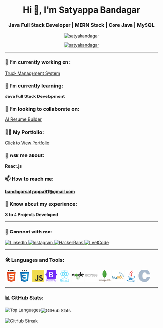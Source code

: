 <h1 align="center">Hi 👋, I'm Satyappa Bandagar</h1>
<h3 align="center">Java Full Stack Developer | MERN Stack | Core Java | MySQL</h3>

<p align="center">
  <img src="https://komarev.com/ghpvc/?username=satyabandagar&label=Profile%20views&color=0e75b6&style=flat" alt="satyabandagar" />
</p>

<p align="center">
  <a href="https://github.com/ryo-ma/github-profile-trophy">
    <img src="https://github-profile-trophy.vercel.app/?username=satyabandagar&theme=onestar&margin-w=15&margin-h=15" alt="satyabandagar" />
  </a>
</p>

---

### 🔭 I’m currently working on:
[Truck Management System](https://github.com/satyabandagar/truck-track)

### 🌱 I’m currently learning:
**Java Full Stack Development**

### 👯 I’m looking to collaborate on:
[AI Resume Builder](https://github.com/satyabandagar/Ai-resume-biulder)

### 👨‍💻 My Portfolio:
[Click to View Portfolio](https://68862ce76d69ea594cece5f5--satyabandagarportfolio.netlify.app/)

### 💬 Ask me about:
**React.js**

### 📫 How to reach me:
**bandagarsatyappa91@gmail.com**

### 📄 Know about my experience:
**3 to 4 Projects Developed**

---

### 📲 Connect with me:

<p align="left">
  <a href="https://linkedin.com/in/satyappa bandagar" target="blank">
    <img src="https://raw.githubusercontent.com/rahuldkjain/github-profile-readme-generator/master/src/images/icons/Social/linked-in-alt.svg" alt="LinkedIn" width="40" />
  </a>
  <a href="https://instagram.com/__satya_143______/" target="blank">
    <img src="https://raw.githubusercontent.com/rahuldkjain/github-profile-readme-generator/master/src/images/icons/Social/instagram.svg" alt="Instagram" width="40" />
  </a>
  <a href="https://www.hackerrank.com/bandagarsatyapp1" target="blank">
    <img src="https://raw.githubusercontent.com/rahuldkjain/github-profile-readme-generator/master/src/images/icons/Social/hackerrank.svg" alt="HackerRank" width="40" />
  </a>
  <a href="https://www.leetcode.com/satyahacker" target="blank">
    <img src="https://raw.githubusercontent.com/rahuldkjain/github-profile-readme-generator/master/src/images/icons/Social/leet-code.svg" alt="LeetCode" width="40" />
  </a>
</p>

---

### 🛠️ Languages and Tools:

<p align="left">
  <img src="https://raw.githubusercontent.com/devicons/devicon/master/icons/html5/html5-original-wordmark.svg" width="40" />
  <img src="https://raw.githubusercontent.com/devicons/devicon/master/icons/css3/css3-original-wordmark.svg" width="40" />
  <img src="https://raw.githubusercontent.com/devicons/devicon/master/icons/javascript/javascript-original.svg" width="40" />
  <img src="https://raw.githubusercontent.com/devicons/devicon/master/icons/bootstrap/bootstrap-plain-wordmark.svg" width="40" />
  <img src="https://raw.githubusercontent.com/devicons/devicon/master/icons/react/react-original-wordmark.svg" width="40" />
  <img src="https://raw.githubusercontent.com/devicons/devicon/master/icons/nodejs/nodejs-original-wordmark.svg" width="40" />
  <img src="https://raw.githubusercontent.com/devicons/devicon/master/icons/express/express-original-wordmark.svg" width="40" />
  <img src="https://raw.githubusercontent.com/devicons/devicon/master/icons/mongodb/mongodb-original-wordmark.svg" width="40" />
  <img src="https://raw.githubusercontent.com/devicons/devicon/master/icons/mysql/mysql-original-wordmark.svg" width="40" />
  <img src="https://raw.githubusercontent.com/devicons/devicon/master/icons/java/java-original.svg" width="40" />
  <img src="https://raw.githubusercontent.com/devicons/devicon/master/icons/c/c-original.svg" width="40" />
</p>

---

### 📊 GitHub Stats:

<p>
  <img align="left" src="https://github-readme-stats.vercel.app/api/top-langs?username=satyabandagar&show_icons=true&locale=en&layout=compact" alt="Top Languages" />
</p>

<p>
  <img align="center" src="https://github-readme-stats.vercel.app/api?username=satyabandagar&show_icons=true&locale=en" alt="GitHub Stats" />
</p>

<p>
  <img align="center" src="https://github-readme-streak-stats.herokuapp.com/?user=satyabandagar" alt="GitHub Streak" />
</p>
